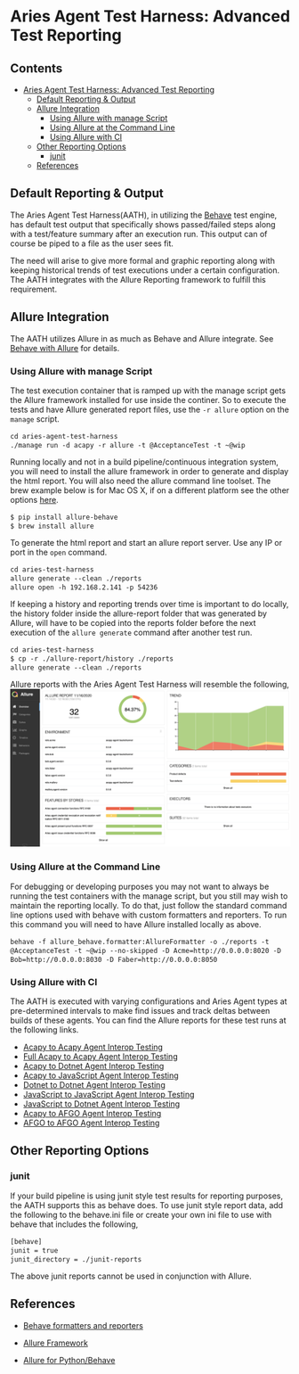 # Aries Agent Test Harness: Advanced Test Reporting 
## Contents<!-- omit in toc -->
- [Aries Agent Test Harness: Advanced Test Reporting](#aries-agent-test-harness-advanced-test-reporting)
  - [Default Reporting \& Output](#default-reporting--output)
  - [Allure Integration](#allure-integration)
    - [Using Allure with manage Script](#using-allure-with-manage-script)
    - [Using Allure at the Command Line](#using-allure-at-the-command-line)
    - [Using Allure with CI](#using-allure-with-ci)
  - [Other Reporting Options](#other-reporting-options)
    - [junit](#junit)
  - [References](#references)

## Default Reporting & Output

The Aries Agent Test Harness(AATH), in utilizing the [Behave](https://behave.readthedocs.io/en/stable/index.html) test engine, has default test output that specifically shows passed/failed steps along with a test/feature summary after an execution run. This output can of course be piped to a file as the user sees fit.  

The need will arise to give more formal and graphic reporting along with keeping historical trends of test executions under a certain configuration. The AATH integrates with the Allure Reporting framework to fulfill this requirement.  

## Allure Integration
The AATH utilizes Allure in as much as Behave and Allure integrate. See [Behave with Allure](https://docs.qameta.io/allure/#_behave) for details.

### Using Allure with manage Script
The test execution container that is ramped up with the manage script gets the Allure framework installed for use inside the continer. So to execute the tests and have Allure generated report files, use the `-r allure` option on the `manage` script.
```
cd aries-agent-test-harness
./manage run -d acapy -r allure -t @AcceptanceTest -t ~@wip
```
 Running locally and not in a build pipeline/continuous integration system, you will need to install the allure framework in order to generate and display the html report. You will also need the allure command line toolset. The brew example below is for Mac OS X, if on a different platform see the other options [here](https://docs.qameta.io/allure/#_installing_a_commandline). 
```
$ pip install allure-behave
$ brew install allure
```

To generate the html report and start an allure report server. Use any IP or port in the `open` command. 
```
cd aries-test-harness
allure generate --clean ./reports
allure open -h 192.168.2.141 -p 54236
```
If keeping  a history and reporting trends over time is important to do locally, the history folder inside the allure-report folder that was generated by Allure, will have to be copied into the reports folder before the next execution of the `allure generate` command after another test run. 
```
cd aries-test-harness
$ cp -r ./allure-report/history ./reports
allure generate --clean ./reports
```
Allure reports with the Aries Agent Test Harness will resemble the following,
![Aries Agent Test Harness Reports](docs/assets/aath-reports/aath-allure-report.png)


### Using Allure at the Command Line
For debugging or developing purposes you may not want to always be running the test containers with the manage script, but you still may wish to maintain the reporting locally. To do that, just follow the standard command line options used with behave with custom formatters and reporters.  To run this command you will need to have Allure installed locally as above.
```
behave -f allure_behave.formatter:AllureFormatter -o ./reports -t @AcceptanceTest -t ~@wip --no-skipped -D Acme=http://0.0.0.0:8020 -D Bob=http://0.0.0.0:8030 -D Faber=http://0.0.0.0:8050
```
### Using Allure with CI
The AATH is executed with varying configurations and Aries Agent types at pre-determined intervals to make find issues and track deltas between builds of these agents. You can find the Allure reports for these test runs at the following links.

- [Acapy to Acapy Agent Interop Testing](https://allure.vonx.io/allure-docker-service-ui/projects/acapy/reports/latest)
- [Full Acapy to Acapy Agent Interop Testing](https://allure.vonx.io/allure-docker-service-ui/projects/acapy-full/reports/latest)
- [Acapy to Dotnet Agent Interop Testing](https://allure.vonx.io/allure-docker-service-ui/projects/acapy-b-dotnet/reports/latest)
- [Acapy to JavaScript Agent Interop Testing](https://allure.vonx.io/allure-docker-service-ui/projects/acapy-b-javascript/reports/latest)
- [Dotnet to Dotnet Agent Interop Testing](https://allure.vonx.io/allure-docker-service-ui/projects/dotnet/reports/latest)
- [JavaScript to JavaScript Agent Interop Testing](https://allure.vonx.io/allure-docker-service-ui/projects/javascript/reports/latest)
- [JavaScript to Dotnet Agent Interop Testing](https://allure.vonx.io/allure-docker-service-ui/projects/javascript-b-dotnet/reports/latest)
- [Acapy to AFGO Agent Interop Testing](https://allure.vonx.io/allure-docker-service-ui/projects/acapy-b-afgo/reports/latest)
- [AFGO to AFGO Agent Interop Testing](https://allure.vonx.io/allure-docker-service-ui/projects/afgo/reports/latest)

## Other Reporting Options

  
### junit
If your build pipeline is using junit style test results for reporting purposes, the AATH supports this as behave does. To use junit style report data, add the following to the behave.ini file or create your own ini file to use with behave that includes the following, 
```
[behave]
junit = true
junit_directory = ./junit-reports
```
The above junit reports cannot be used in conjunction with Allure. 
  
## References

-  [Behave formatters and reporters](https://behave.readthedocs.io/en/latest/formatters.html)

-  [Allure Framework](https://github.com/allure-framework)

-  [Allure for Python/Behave](https://github.com/allure-framework/allure-python)